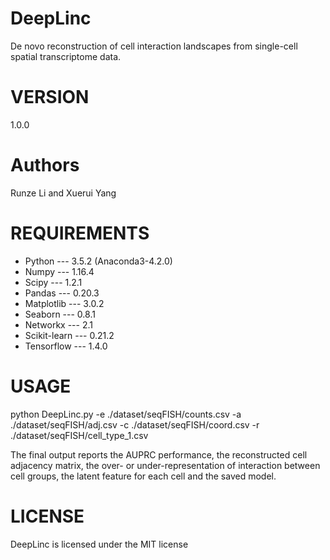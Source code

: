 # DeepLinc
De novo reconstruction of cell interaction landscapes from single-cell spatial transcriptome data.

# VERSION

1.0.0

# Authors

Runze Li and Xuerui Yang

# REQUIREMENTS

* Python --- 3.5.2 (Anaconda3-4.2.0)
* Numpy --- 1.16.4
* Scipy --- 1.2.1
* Pandas --- 0.20.3
* Matplotlib --- 3.0.2
* Seaborn --- 0.8.1
* Networkx --- 2.1
* Scikit-learn --- 0.21.2
* Tensorflow --- 1.4.0

# USAGE

python DeepLinc.py -e ./dataset/seqFISH/counts.csv -a ./dataset/seqFISH/adj.csv -c ./dataset/seqFISH/coord.csv -r ./dataset/seqFISH/cell_type_1.csv

The final output reports the AUPRC performance, the reconstructed cell adjacency matrix, the over- or under-representation of interaction between cell groups, the latent feature for each cell and the saved model.

# LICENSE

DeepLinc is licensed under the MIT license

